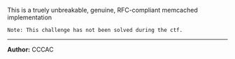 This is a truely unbreakable, genuine, RFC-compliant memcached implementation
```
Note: This challenge has not been solved during the ctf.
```

---
**Author:** CCCAC